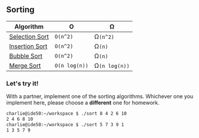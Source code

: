 ## Sorting

| Algorithm 		| O 			| &#937; 			|
|-------------------|---------------|-------------------|
| [Selection Sort](https://study.cs50.net/selection_sort) 	| `O(n^2)` 		| &#937;`(n^2)`		|
| [Insertion Sort](https://study.cs50.net/insertion_sort) 	| `O(n^2)` 		| &#937;`(n)` 		|
| [Bubble Sort](https://study.cs50.net/bubble_sort) 		| `O(n^2)` 		| &#937;`(n)` 		|
| [Merge Sort](https://study.cs50.net/merge_sort)		| `O(n log(n))`	| &#937;`(n log(n))`|

### Let's try it!

With a partner, implement one of the sorting algorithms. Whichever one you implement here, please choose a **different** one for homework.

```bash
charlie@ide50:~/workspace $ ./sort 8 4 2 6 10
2 4 6 8 10
charlie@ide50:~/workspace $ ./sort 5 7 3 9 1
1 3 5 7 9
```
